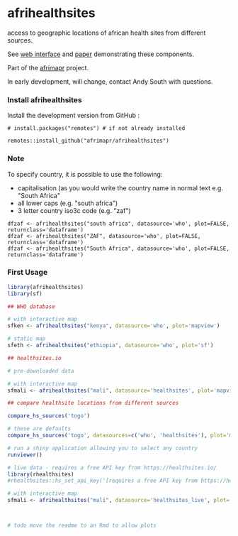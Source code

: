 # afrihealthsites
access to geographic locations of african health sites from different sources.

See [web interface](https://andysouth.shinyapps.io/healthsites_viewer/) and [paper](https://wellcomeopenresearch.org/articles/5-157) demonstrating these components.

Part of the [afrimapr](https://afrimapr.github.io/afrimapr.website/) project.

In early development, will change, contact Andy South with questions.


### Install afrihealthsites

Install the development version from GitHub :

    # install.packages("remotes") # if not already installed
    
    remotes::install_github("afrimapr/afrihealthsites")
    
### Note

To specify country, it is possible to use the following:

- capitalisation (as you would write the country name in normal text e.g. "South Africa"
- all lower caps (e.g. "south africa")
- 3 letter country iso3c code (e.g. "zaf")

```
dfzaf <- afrihealthsites("south africa", datasource='who', plot=FALSE, returnclass='dataframe')
dfzaf <- afrihealthsites("ZAF", datasource='who', plot=FALSE, returnclass='dataframe')
dfzaf <- afrihealthsites("South Africa", datasource='who', plot=FALSE, returnclass='dataframe')

```

### First Usage

``` r
library(afrihealthsites)
library(sf)

## WHO database 

# with interactive map
sfken <- afrihealthsites("kenya", datasource='who', plot='mapview')

# static map
sfeth <- afrihealthsites("ethiopia", datasource='who', plot='sf')

## healthsites.io

# pre-downloaded data

# with interactive map
sfmali <- afrihealthsites("mali", datasource='healthsites', plot='mapview')

## compare healthsite locations from different sources

compare_hs_sources('togo')

# these are defaults
compare_hs_sources('togo', datasources=c('who', 'healthsites'), plot='mapview')

# run a shiny application allowing you to select any country
runviewer()

# live data - requires a free API key from https://healthsites.io/
library(rhealthsites)
#rhealthsites::hs_set_api_key('[requires a free API key from https://healthsites.io/]')

# with interactive map
sfmali <- afrihealthsites("mali", datasource='healthsites_live', plot='mapview')



# todo move the readme to an Rmd to allow plots

```
